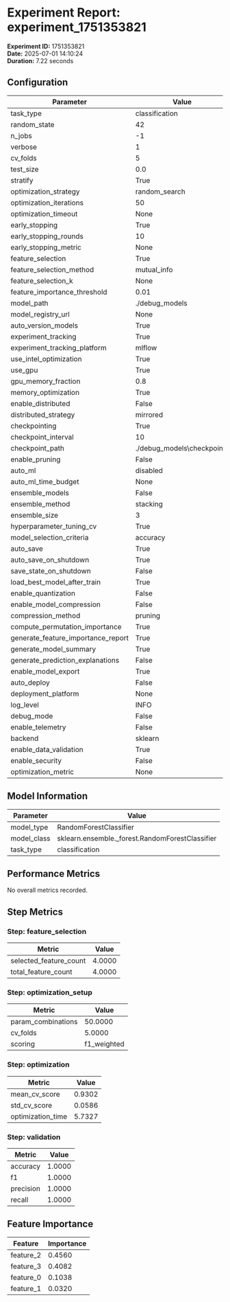 # Experiment Report: experiment_1751353821

**Experiment ID:** 1751353821  
**Date:** 2025-07-01 14:10:24  
**Duration:** 7.22 seconds  

## Configuration

| Parameter | Value |
| --- | --- |
| task_type | classification |
| random_state | 42 |
| n_jobs | -1 |
| verbose | 1 |
| cv_folds | 5 |
| test_size | 0.0 |
| stratify | True |
| optimization_strategy | random_search |
| optimization_iterations | 50 |
| optimization_timeout | None |
| early_stopping | True |
| early_stopping_rounds | 10 |
| early_stopping_metric | None |
| feature_selection | True |
| feature_selection_method | mutual_info |
| feature_selection_k | None |
| feature_importance_threshold | 0.01 |
| model_path | ./debug_models |
| model_registry_url | None |
| auto_version_models | True |
| experiment_tracking | True |
| experiment_tracking_platform | mlflow |
| use_intel_optimization | True |
| use_gpu | True |
| gpu_memory_fraction | 0.8 |
| memory_optimization | True |
| enable_distributed | False |
| distributed_strategy | mirrored |
| checkpointing | True |
| checkpoint_interval | 10 |
| checkpoint_path | ./debug_models\checkpoints |
| enable_pruning | False |
| auto_ml | disabled |
| auto_ml_time_budget | None |
| ensemble_models | False |
| ensemble_method | stacking |
| ensemble_size | 3 |
| hyperparameter_tuning_cv | True |
| model_selection_criteria | accuracy |
| auto_save | True |
| auto_save_on_shutdown | True |
| save_state_on_shutdown | False |
| load_best_model_after_train | True |
| enable_quantization | False |
| enable_model_compression | False |
| compression_method | pruning |
| compute_permutation_importance | True |
| generate_feature_importance_report | True |
| generate_model_summary | True |
| generate_prediction_explanations | False |
| enable_model_export | True |
| auto_deploy | False |
| deployment_platform | None |
| log_level | INFO |
| debug_mode | False |
| enable_telemetry | False |
| backend | sklearn |
| enable_data_validation | True |
| enable_security | False |
| optimization_metric | None |

## Model Information

| Parameter | Value |
| --- | --- |
| model_type | RandomForestClassifier |
| model_class | sklearn.ensemble._forest.RandomForestClassifier |
| task_type | classification |

## Performance Metrics

No overall metrics recorded.

## Step Metrics

### Step: feature_selection

| Metric | Value |
| --- | --- |
| selected_feature_count | 4.0000 |
| total_feature_count | 4.0000 |

### Step: optimization_setup

| Metric | Value |
| --- | --- |
| param_combinations | 50.0000 |
| cv_folds | 5.0000 |
| scoring | f1_weighted |

### Step: optimization

| Metric | Value |
| --- | --- |
| mean_cv_score | 0.9302 |
| std_cv_score | 0.0586 |
| optimization_time | 5.7327 |

### Step: validation

| Metric | Value |
| --- | --- |
| accuracy | 1.0000 |
| f1 | 1.0000 |
| precision | 1.0000 |
| recall | 1.0000 |


## Feature Importance

| Feature | Importance |
| --- | --- |
| feature_2 | 0.4560 |
| feature_3 | 0.4082 |
| feature_0 | 0.1038 |
| feature_1 | 0.0320 |

